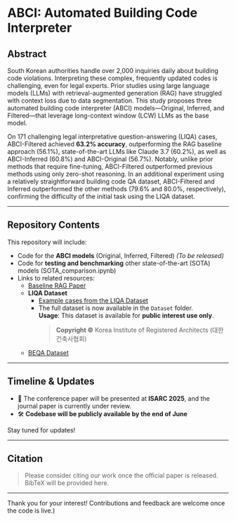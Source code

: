 # ABCI: Automated Building Code Interpreter

## Abstract

South Korean authorities handle over 2,000 inquiries daily about building code violations. Interpreting these complex, frequently updated codes is challenging, even for legal experts. Prior studies using large language models (LLMs) with retrieval-augmented generation (RAG) have struggled with context loss due to data segmentation. This study proposes three automated building code interpreter (ABCI) models—Original, Inferred, and Filtered—that leverage long-context window (LCW) LLMs as the base model.

On 171 challenging legal interpretative question-answering (LIQA) cases, ABCI-Filtered achieved **63.2% accuracy**, outperforming the RAG baseline approach (56.1%), state-of-the-art LLMs like Claude 3.7 (60.2%), as well as ABCI-Inferred (60.8%) and ABCI-Original (56.7%). Notably, unlike prior methods that require fine-tuning, ABCI-Filtered outperformed previous methods using only zero-shot reasoning. In an additional experiment using a relatively straightforward building code QA dataset, ABCI-Filtered and Inferred outperformed the other methods (79.6% and 80.0%, respectively), confirming the difficulty of the initial task using the LIQA dataset.

---

## Repository Contents

This repository will include:

- Code for the **ABCI models** (Original, Inferred, Filtered) *(To be released)*
- Code for **testing and benchmarking** other state-of-the-art (SOTA) models (SOTA_comparison.ipynb)
- Links to related resources:
  - [Baseline RAG Paper](https://www.auri.re.kr/publication/view.es?mid=a20504000000&publication_type=eng_research&publication_id=2044)
  - **LIQA Dataset**
    - [Example cases from the LIQA Dataset](http://www.siranews.co.kr/news/articleView.html?idxno=1498)
    - The full dataset is now available in the `Dataset` folder.
        <br>**Usage**: This dataset is available for **public interest use only**.  
        > **Copyright ©** Korea Institute of Registered Architects (대한건축사협회)  
  - [BEQA Dataset](https://archi.inup.co.kr/cbt/new_pattern_list.jsp?s_item_id=4&type=1)

---

## Timeline & Updates

- 📄 The conference paper will be presented at **ISARC 2025**, and the journal paper is currently under review.
- 🛠️ **Codebase will be publicly available by the end of June**

Stay tuned for updates!

---

## Citation

> Please consider citing our work once the official paper is released. BibTeX will be provided here.

---

Thank you for your interest! Contributions and feedback are welcome once the code is live.)
